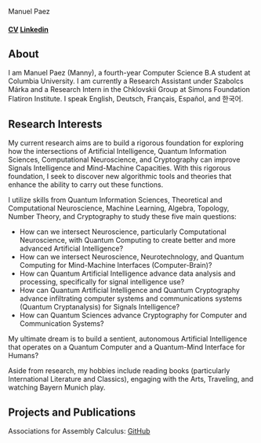 Manuel Paez
#### [CV](https://mannypaeza.github.io/Resume_ManuelPaez.pdf) [Linkedin](https://www.linkedin.com/in/manuelpaeza/) 

About
------

I am Manuel Paez (Manny), a fourth-year Computer Science B.A student at Columbia University. I am currently a Research Assistant under Szabolcs Márka and a
Research Intern in the Chklovskii Group at Simons Foundation Flatiron Institute. I speak English, Deutsch, Français, Español, and 한국어. 

Research Interests
------
 
My current research aims are to build a rigorous foundation for exploring how the intersections of Artificial Intelligence, Quantum Information Sciences, Computational Neuroscience, and Cryptography can improve Signals Intelligence and Mind-Machine Capacities. With this rigorous foundation, I seek to discover new algorithmic tools and theories that enhance the ability to carry out these functions.
 
I utilize skills from Quantum Information Sciences, Theoretical and Computational Neuroscience, Machine Learning, Algebra, Topology, Number Theory, and Cryptography to study these five main questions:
* How can we intersect Neuroscience, particularly Computational Neuroscience, with Quantum Computing to create better and more advanced Artificial Intelligence?
* How can we intersect Neuroscience, Neurotechnology, and Quantum Computing for Mind-Machine Interfaces (Computer-Brain)?
* How can Quantum Artificial Intelligence advance data analysis and processing, specifically for signal intelligence use?
* How can Quantum Artificial Intelligence and Quantum Cryptography advance infiltrating computer systems and communications systems (Quantum Cryptanalysis) for Signals Intelligence?
* How can Quantum Sciences advance Cryptography for Computer and Communication Systems?
 
My ultimate dream is to build a sentient, autonomous Artificial Intelligence that operates on a Quantum Computer and a Quantum-Mind Interface for Humans?

Aside from research, my hobbies include reading books (particularly International Literature and Classics), engaging with the Arts, Traveling, and watching Bayern Munich play. 

Projects and Publications
------

Associations for Assembly Calculus: [GitHub](https://github.com/mannypaeza/assemblies)
